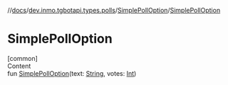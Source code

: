//[docs](../../../index.md)/[dev.inmo.tgbotapi.types.polls](../index.md)/[SimplePollOption](index.md)/[SimplePollOption](-simple-poll-option.md)



# SimplePollOption  
[common]  
Content  
fun [SimplePollOption](-simple-poll-option.md)(text: [String](https://kotlinlang.org/api/latest/jvm/stdlib/kotlin/-string/index.html), votes: [Int](https://kotlinlang.org/api/latest/jvm/stdlib/kotlin/-int/index.html))  



